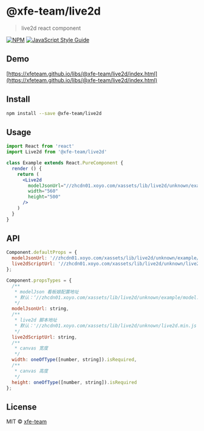 # @xfe-team/live2d

> live2d react component

[![NPM](https://img.shields.io/npm/v/@xfe-team/live2d.svg)](https://www.npmjs.com/package/@xfe-team/live2d) [![JavaScript Style Guide](https://img.shields.io/badge/code_style-standard-brightgreen.svg)](https://standardjs.com)

## Demo

[https://xfeteam.github.io/libs/@xfe-team/live2d/index.html](https://xfeteam.github.io/libs/@xfe-team/live2d/index.html)

## Install

```bash
npm install --save @xfe-team/live2d
```

## Usage

```jsx
import React from 'react'
import Live2d from '@xfe-team/live2d'

class Example extends React.PureComponent {
  render () {
    return (
      <Live2d
        modelJsonUrl="//zhcdn01.xoyo.com/xassets/lib/live2d/unknown/example/model.json"
        width="560"
        height="500"
      />
    )
  }
}
```

## API
```JavaScript
Component.defaultProps = {
  modelJsonUrl: '//zhcdn01.xoyo.com/xassets/lib/live2d/unknown/example/model.json',
  live2dScriptUrl: '//zhcdn01.xoyo.com/xassets/lib/live2d/unknown/live2d.min.js'
};

Component.propsTypes = {
  /**
   * modelJson 看板娘配置地址
   * 默认：‘//zhcdn01.xoyo.com/xassets/lib/live2d/unknown/example/model.json‘ （用于 demo）
   */
  modelJsonUrl: string,
  /**
   * live2d 脚本地址
   * 默认：'//zhcdn01.xoyo.com/xassets/lib/live2d/unknown/live2d.min.js'
   */
  live2dScriptUrl: string,
  /**
   * canvas 宽度
   */
  width: oneOfType([number, string]).isRequired,
  /**
   * canvas 高度
   */
  height: oneOfType([number, string]).isRequired
};
```

## License

MIT © [xfe-team](https://github.com/xfeteam)
